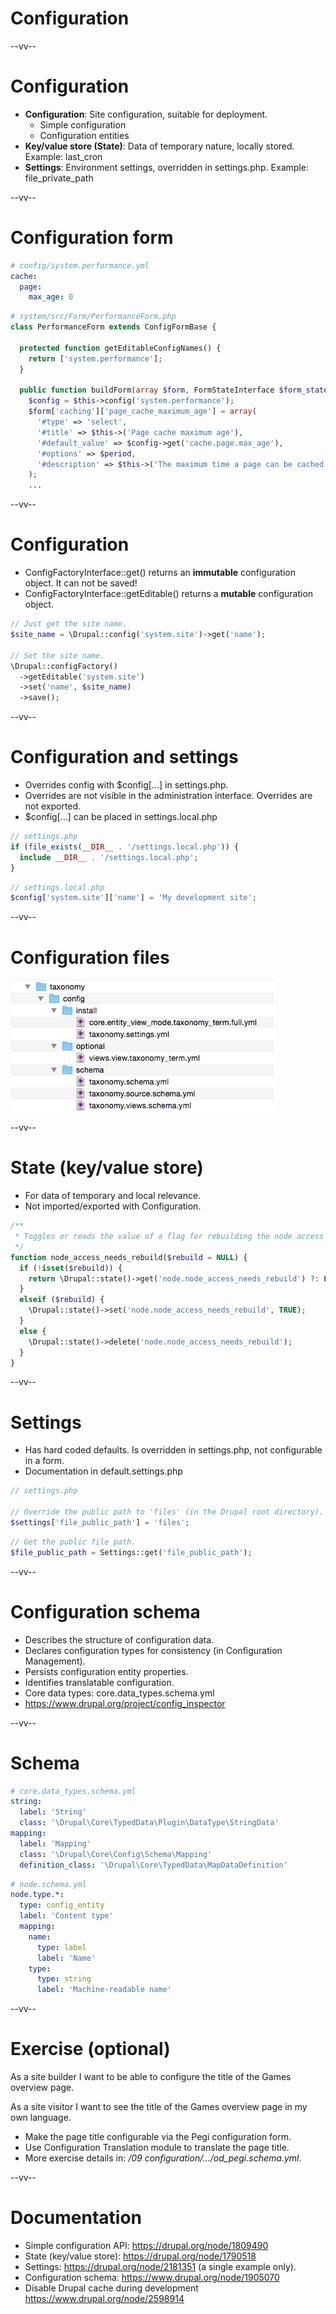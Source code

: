 # Configuration

--vv--

# Configuration
- **Configuration**: Site configuration, suitable for deployment.
  - Simple configuration
  - Configuration entities
- **Key/value store (State)**: Data of temporary nature, locally stored. Example: last_cron
- **Settings**: Environment settings, overridden in settings.php. Example: file_private_path

--vv--

# Configuration form

```yaml
# config/system.performance.yml
cache:
  page:
    max_age: 0
```

```php
# system/src/Form/PerformanceForm.php
class PerformanceForm extends ConfigFormBase {

  protected function getEditableConfigNames() {
    return ['system.performance'];
  }

  public function buildForm(array $form, FormStateInterface $form_state) {
    $config = $this->config('system.performance');
    $form['caching']['page_cache_maximum_age'] = array(
      '#type' => 'select',
      '#title' => $this->('Page cache maximum age'),
      '#default_value' => $config->get('cache.page.max_age'),
      '#options' => $period,
      '#description' => $this->('The maximum time a page can be cached.'),
    );
    ...
```

--vv--

# Configuration
- ConfigFactoryInterface::get() returns an **immutable** configuration object. It can not be saved!
- ConfigFactoryInterface::getEditable() returns a **mutable** configuration object.

```php
// Just get the site name.
$site_name = \Drupal::config('system.site')->get('name');

// Set the site name.
\Drupal::configFactory()
  ->getEditable('system.site')
  ->set('name', $site_name)
  ->save();
```

--vv--

# Configuration and settings
- Overrides config with $config[...] in settings.php.
- Overrides are not visible in the administration interface. Overrides are not exported.
- $config[...] can be placed in settings.local.php

```php
// settings.php
if (file_exists(__DIR__ . '/settings.local.php')) {
  include __DIR__ . '/settings.local.php';
}
```

```php
// settings.local.php
$config['system.site']['name'] = 'My development site';
```

--vv--

# Configuration files

![Directory with configuration files](lesson-4/slides/images/configuration-files.png)

--vv--

# State (key/value store)
- For data of temporary and local relevance.
- Not imported/exported with Configuration.

```php
/**
 * Toggles or reads the value of a flag for rebuilding the node access grants.
 */
function node_access_needs_rebuild($rebuild = NULL) {
  if (!isset($rebuild)) {
    return \Drupal::state()->get('node.node_access_needs_rebuild') ?: FALSE;
  }
  elseif ($rebuild) {
    \Drupal::state()->set('node.node_access_needs_rebuild', TRUE);
  }
  else {
    \Drupal::state()->delete('node.node_access_needs_rebuild');
  }
}
```

--vv--

# Settings
- Has hard coded defaults. Is overridden in settings.php, not configurable in a form.
- Documentation in default.settings.php

```php
// settings.php

// Override the public path to 'files' (in the Drupal root directory).
$settings['file_public_path'] = 'files';
```

```php
// Get the public file path.
$file_public_path = Settings::get('file_public_path');
```

--vv--

# Configuration schema
- Describes the structure of configuration data.
- Declares configuration types for consistency (in Configuration Management).
- Persists configuration entity properties.
- Identifies translatable configuration.
- Core data types: core.data_types.schema.yml
- https://www.drupal.org/project/config_inspector

--vv--

# Schema

```yaml
# core.data_types.schema.yml
string:
  label: 'String'
  class: '\Drupal\Core\TypedData\Plugin\DataType\StringData'
mapping:
  label: 'Mapping'
  class: '\Drupal\Core\Config\Schema\Mapping'
  definition_class: '\Drupal\Core\TypedData\MapDataDefinition'
```

```yaml
# node.schema.yml
node.type.*:
  type: config_entity
  label: 'Content type'
  mapping:
    name:
      type: label
      label: 'Name'
    type:
      type: string
      label: 'Machine-readable name'
```

--vv--

# Exercise (optional)
As a site builder I want to be able to configure the title of the Games overview page.

As a site visitor I want to see the title of the Games overview page in my own language.

- Make the page title configurable via the Pegi configuration form.
- Use Configuration Translation module to translate the page title.
- More exercise details in: _/09 configuration/.../od_pegi.schema.yml_.

--vv--

# Documentation
- Simple configuration API: https://drupal.org/node/1809490
- State (key/value store): https://drupal.org/node/1790518
- Settings: https://drupal.org/node/2181351 (a single example only).
- Configuration schema: https://www.drupal.org/node/1905070
- Disable Drupal cache during development https://www.drupal.org/node/2598914
